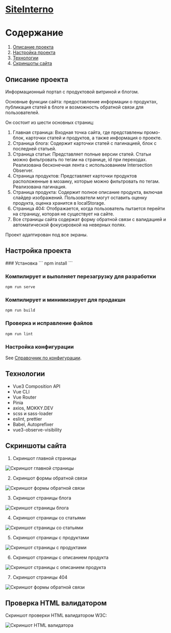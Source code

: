 # [SiteInterno](https://asalferova.github.io/SiteInterno/ "Ссылка на сайт")

# Содержание

1. <a href="#description">Описание проекта</a>
2. <a href="#setup">Настройка проекта</a>
3. <a href="#stack">Технологии</a>
4. <a href="#screenshots">Скриншоты сайта</a>
   


<h2 id="description">Описание проекта</h2>

Информационный портал с продуктовой витриной и блогом. 

Основные функции сайта: предоставление информации о продуктах, публикация статей в блоге и возможность обратной связи для пользователей.

Он состоит из шести основных страниц:

  1. Главная страница: Входная точка сайта, где представлены промо-блок, карточки статей и продуктов, а также информация о проекте.
  2. Страница блога: Содержит карточки статей с пагинацией, блок с последней статьей.
  3. Страница статьи: Представляет полные версии статей. Статьи можно фильтровать по тегам на странице, id при переходах. Реализована бесконечная лента с использованием Intersection Observer.
  4. Страница продуктов: Представляет карточки продуктов расположенные в мозаику, которые можно фильтровать по тегам. Реализована пагинация.
  5. Страница продукта: Содержит полное описание продукта, включая слайдер изображений. Пользователи могут оставить оценку продукта, оценка хранится в localStorage.
  6. Страница 404: Отображается, когда пользователь пытается перейти на страницу, которая не существует на сайте.
  7. Все страницы сайта содержат форму обратной связи с валидацией и автоматической фокусировкой на неверных полях.

Проект адаптирован под все экраны.


<h2 id="setup">Настройка проекта</h2>
### Установка
```
npm install
```

### Компилирует и выполняет перезагрузку для разработки
```
npm run serve
```

### Компилирует и минимизирует для продакшн
```
npm run build
```

### Проверка и исправление файлов
```
npm run lint
```

### Настройка конфигурации
See [Справочник по конфигурации](https://cli.vuejs.org/config/).


<h2 id="stack">Технологии</h2>

   * Vue3 Composition API
   * Vue CLI
   * Vue Router
   * Pinia
   * axios, MOKKY.DEV
   * scss и sass-loader
   * eslint, prettier
   * Babel, Autoprefixer
   * vue3-observe-visibility

<h2 id="screenshots">Скриншоты сайта</h2>

1. Скриншот главной страницы
 
![Скриншот главной страницы](./screenshots/mainDesktop.png)

2. Скриншот формы обратной связи

![Скриншот формы обратной связи](./screenshots/formDesktop.png)

3. Скриншот страницы блога

![Скриншот страницы блога](./screenshots/blogDesktop.png)

4. Скриншот страницы со статьями

![Скриншот страницы со статьями](./screenshots/blogDetailsDesktop.png)

5. Скриншот страницы с продуктами
 
![Скриншот страницы с продуктами](./screenshots/productsDesktop.png)

6. Скриншот страницы с описанием продукта

![Скриншот страницы с описанием продукта](./screenshots/productDesktop.png)

7. Скриншот страницы 404

![Скриншот формы обратной связи](./screenshots/notFoundDesktop.png)


## Проверка HTML валидатором

Скриншот проверки HTML валидатором W3C:

![Скриншот HTML валидатора](./screenshots/validator.png)
